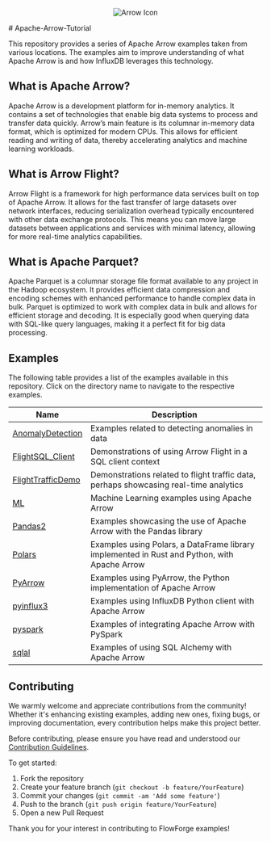 <p align="center">
  <img src="https://arrow.apache.org/img/arrow-logo_vertical_black-txt_white-bg.svg" alt="Arrow Icon">
</p>
# Apache-Arrow-Tutorial

This repository provides a series of Apache Arrow examples taken from various locations. The examples aim to improve understanding of what Apache Arrow is and how InfluxDB leverages this technology.

## What is Apache Arrow?

Apache Arrow is a development platform for in-memory analytics. It contains a set of technologies that enable big data systems to process and transfer data quickly. Arrow’s main feature is its columnar in-memory data format, which is optimized for modern CPUs. This allows for efficient reading and writing of data, thereby accelerating analytics and machine learning workloads.

## What is Arrow Flight?

Arrow Flight is a framework for high performance data services built on top of Apache Arrow. It allows for the fast transfer of large datasets over network interfaces, reducing serialization overhead typically encountered with other data exchange protocols. This means you can move large datasets between applications and services with minimal latency, allowing for more real-time analytics capabilities.

## What is Apache Parquet?

Apache Parquet is a columnar storage file format available to any project in the Hadoop ecosystem. It provides efficient data compression and encoding schemes with enhanced performance to handle complex data in bulk. Parquet is optimized to work with complex data in bulk and allows for efficient storage and decoding. It is especially good when querying data with SQL-like query languages, making it a perfect fit for big data processing.

## Examples

The following table provides a list of the examples available in this repository. Click on the directory name to navigate to the respective examples.

| Name  | Description |
| ----- | ----------- |
| [AnomalyDetection](https://github.com/InfluxCommunity/Apache-Arrow-Tutorial/tree/main/AnomalyDetection) | Examples related to detecting anomalies in data |
| [FlightSQL_Client](https://github.com/InfluxCommunity/Apache-Arrow-Tutorial/tree/main/FlightSQL_Client) | Demonstrations of using Arrow Flight in a SQL client context |
| [FlightTrafficDemo](https://github.com/InfluxCommunity/Apache-Arrow-Tutorial/tree/main/FlightTrafficDemo) | Demonstrations related to flight traffic data, perhaps showcasing real-time analytics |
| [ML](https://github.com/InfluxCommunity/Apache-Arrow-Tutorial/tree/main/ML) | Machine Learning examples using Apache Arrow |
| [Pandas2](https://github.com/InfluxCommunity/Apache-Arrow-Tutorial/tree/main/Pandas2) | Examples showcasing the use of Apache Arrow with the Pandas library |
| [Polars](https://github.com/InfluxCommunity/Apache-Arrow-Tutorial/tree/main/Polars) | Examples using Polars, a DataFrame library implemented in Rust and Python, with Apache Arrow |
| [PyArrow](https://github.com/InfluxCommunity/Apache-Arrow-Tutorial/tree/main/PyArrow) | Examples using PyArrow, the Python implementation of Apache Arrow |
| [pyinflux3](https://github.com/InfluxCommunity/Apache-Arrow-Tutorial/tree/main/pyinflux3) | Examples using InfluxDB Python client with Apache Arrow |
| [pyspark](https://github.com/InfluxCommunity/Apache-Arrow-Tutorial/tree/main/pyspark) | Examples of integrating Apache Arrow with PySpark |
| [sqlal](https://github.com/InfluxCommunity/Apache-Arrow-Tutorial/tree/main/sqlal) | Examples of using SQL Alchemy with Apache Arrow |

## Contributing

We warmly welcome and appreciate contributions from the community! Whether it's enhancing existing examples, adding new ones, fixing bugs, or improving documentation, every contribution helps make this project better.

Before contributing, please ensure you have read and understood our [Contribution Guidelines](./CONTRIBUTING.md).

To get started:

1. Fork the repository
2. Create your feature branch (`git checkout -b feature/YourFeature`)
3. Commit your changes (`git commit -am 'Add some feature'`)
4. Push to the branch (`git push origin feature/YourFeature`)
5. Open a new Pull Request

Thank you for your interest in contributing to FlowForge examples!
